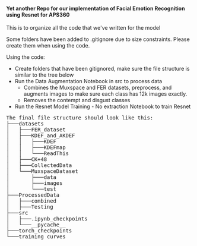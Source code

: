 #### Yet another Repo for our implementation of Facial Emotion Recognition using Resnet for APS360

This is to organize all the code that we've written for the model

Some folders have been added to .gitignore due to size constraints. Please create them when using the code.

Using the code:
- Create folders that have been gitignored, make sure the file structure is similar to the tree below
- Run the Data Augmentation Notebook in src to process data
    - Combines the Muxspace and FER datasets, preprocess, and augments images to make sure each class has 12k images exactly.
    - Removes the contempt and disgust classes
- Run the Resnet Model Training - No extraction Notebook to train Resnet

<pre>
The final file structure should look like this:
├───datasets
│   ├───FER_dataset
│   ├───KDEF_and_AKDEF
│   │   ├───KDEF
│   │   ├───KDEFmap
│   │   └───ReadThis
│   ├───CK+48
│   ├───CollectedData
│   └───MuxspaceDataset
│       ├───data
│       ├───images
│       └───test
├───ProcessedData
│   ├───combined
│   ├───Testing
├───src
│   ├───.ipynb_checkpoints
│   └───__pycache__
├───torch_checkpoints
└───training_curves
</pre>
